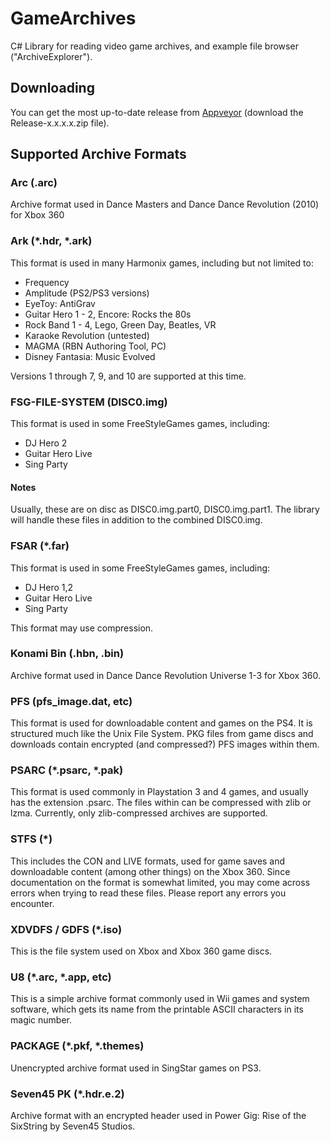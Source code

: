 ﻿# GameArchives
C# Library for reading video game archives, and example file browser ("ArchiveExplorer").

## Downloading
You can get the most up-to-date release from [Appveyor](https://ci.appveyor.com/project/maxton/gamearchives/build/artifacts)
(download the Release-x.x.x.x.zip file).

## Supported Archive Formats
### Arc (.arc)
Archive format used in Dance Masters and Dance Dance Revolution (2010) for Xbox 360

### Ark (*.hdr, *.ark)
This format is used in many Harmonix games, including but not limited to:
* Frequency
* Amplitude (PS2/PS3 versions)
* EyeToy: AntiGrav
* Guitar Hero 1 - 2, Encore: Rocks the 80s
* Rock Band 1 - 4, Lego, Green Day, Beatles, VR
* Karaoke Revolution (untested)
* MAGMA (RBN Authoring Tool, PC)
* Disney Fantasia: Music Evolved

Versions 1 through 7, 9, and 10 are supported at this time.

### FSG-FILE-SYSTEM (DISC0.img)
This format is used in some FreeStyleGames games, including:
* DJ Hero 2
* Guitar Hero Live
* Sing Party

#### Notes
Usually, these are on disc as DISC0.img.part0, DISC0.img.part1.
The library will handle these files in addition to the combined DISC0.img.

### FSAR (*.far)
This format is used in some FreeStyleGames games, including:
* DJ Hero 1,2
* Guitar Hero Live
* Sing Party

This format may use compression.

### Konami Bin (.hbn, .bin)
Archive format used in Dance Dance Revolution Universe 1-3 for Xbox 360.

### PFS (pfs_image.dat, etc)
This format is used for downloadable content and games on the PS4. It is structured much like the Unix File System.
PKG files from game discs and downloads contain encrypted (and compressed?) PFS images within them.

### PSARC (*.psarc, *.pak)
This format is used commonly in Playstation 3 and 4 games, and usually has the extension .psarc.
The files within can be compressed with zlib or lzma. Currently, only zlib-compressed archives are supported.

### STFS (*)
This includes the CON and LIVE formats, used for game saves and downloadable
content (among other things) on the Xbox 360. Since documentation on the format
is somewhat limited, you may come across errors when trying to read these
files. Please report any errors you encounter.

### XDVDFS / GDFS (*.iso)
This is the file system used on Xbox and Xbox 360 game discs.

### U8 (*.arc, *.app, etc)
This is a simple archive format commonly used in Wii games and system software,
which gets its name from the printable ASCII characters in its magic number.

### PACKAGE (*.pkf, *.themes)
Unencrypted archive format used in SingStar games on PS3.

### Seven45 PK (*.hdr.e.2)
Archive format with an encrypted header used in Power Gig: Rise of the SixString by Seven45 Studios.